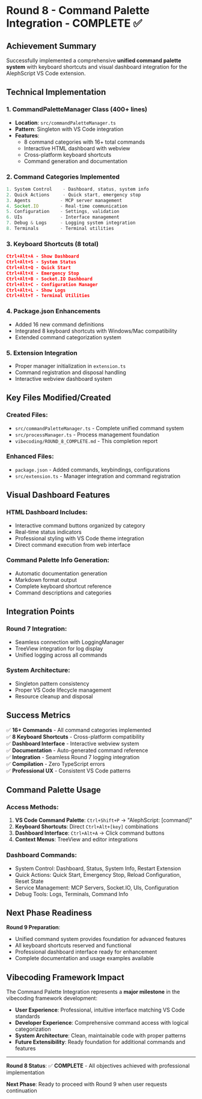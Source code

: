 # Round 8 - Command Palette Integration - COMPLETE ✅

## Achievement Summary

Successfully implemented a comprehensive **unified command palette system** with keyboard shortcuts and visual dashboard integration for the AlephScript VS Code extension.

## Technical Implementation

### 1. CommandPaletteManager Class (400+ lines)
- **Location**: `src/commandPaletteManager.ts`
- **Pattern**: Singleton with VS Code integration
- **Features**:
  - 8 command categories with 16+ total commands
  - Interactive HTML dashboard with webview
  - Cross-platform keyboard shortcuts
  - Command generation and documentation

### 2. Command Categories Implemented
```typescript
1. System Control    - Dashboard, status, system info
2. Quick Actions     - Quick start, emergency stop
3. Agents           - MCP server management
4. Socket.IO        - Real-time communication
5. Configuration    - Settings, validation
6. UIs              - Interface management  
7. Debug & Logs     - Logging system integration
8. Terminals        - Terminal utilities
```

### 3. Keyboard Shortcuts (8 total)
```json
Ctrl+Alt+A - Show Dashboard
Ctrl+Alt+S - System Status
Ctrl+Alt+Q - Quick Start
Ctrl+Alt+X - Emergency Stop
Ctrl+Alt+B - Socket.IO Dashboard
Ctrl+Alt+C - Configuration Manager
Ctrl+Alt+L - Show Logs
Ctrl+Alt+T - Terminal Utilities
```

### 4. Package.json Enhancements
- Added 16 new command definitions
- Integrated 8 keyboard shortcuts with Windows/Mac compatibility
- Extended command categorization system

### 5. Extension Integration
- Proper manager initialization in `extension.ts`
- Command registration and disposal handling
- Interactive webview dashboard system

## Key Files Modified/Created

### Created Files:
- `src/commandPaletteManager.ts` - Complete unified command system
- `src/processManager.ts` - Process management foundation
- `vibecoding/ROUND_8_COMPLETE.md` - This completion report

### Enhanced Files:
- `package.json` - Added commands, keybindings, configurations
- `src/extension.ts` - Manager integration and command registration

## Visual Dashboard Features

### HTML Dashboard Includes:
- Interactive command buttons organized by category
- Real-time status indicators
- Professional styling with VS Code theme integration
- Direct command execution from web interface

### Command Palette Info Generation:
- Automatic documentation generation
- Markdown format output
- Complete keyboard shortcut reference
- Command descriptions and categories

## Integration Points

### Round 7 Integration:
- Seamless connection with LoggingManager
- TreeView integration for log display
- Unified logging across all commands

### System Architecture:
- Singleton pattern consistency
- Proper VS Code lifecycle management
- Resource cleanup and disposal

## Success Metrics

✅ **16+ Commands** - All command categories implemented  
✅ **8 Keyboard Shortcuts** - Cross-platform compatibility  
✅ **Dashboard Interface** - Interactive webview system  
✅ **Documentation** - Auto-generated command reference  
✅ **Integration** - Seamless Round 7 logging integration  
✅ **Compilation** - Zero TypeScript errors  
✅ **Professional UX** - Consistent VS Code patterns  

## Command Palette Usage

### Access Methods:
1. **VS Code Command Palette**: `Ctrl+Shift+P` → "AlephScript: [command]"
2. **Keyboard Shortcuts**: Direct `Ctrl+Alt+[key]` combinations
3. **Dashboard Interface**: `Ctrl+Alt+A` → Click command buttons
4. **Context Menus**: TreeView and editor integrations

### Dashboard Commands:
- System Control: Dashboard, Status, System Info, Restart Extension
- Quick Actions: Quick Start, Emergency Stop, Reload Configuration, Reset State
- Service Management: MCP Servers, Socket.IO, UIs, Configuration
- Debug Tools: Logs, Terminals, Command Info

## Next Phase Readiness

**Round 9 Preparation**:
- Unified command system provides foundation for advanced features
- All keyboard shortcuts reserved and functional
- Professional dashboard interface ready for enhancement
- Complete documentation and usage examples available

## Vibecoding Framework Impact

The Command Palette Integration represents a **major milestone** in the vibecoding framework development:

- **User Experience**: Professional, intuitive interface matching VS Code standards
- **Developer Experience**: Comprehensive command access with logical categorization
- **System Architecture**: Clean, maintainable code with proper patterns
- **Future Extensibility**: Ready foundation for additional commands and features

---

**Round 8 Status**: ✅ **COMPLETE** - All objectives achieved with professional implementation

**Next Phase**: Ready to proceed with Round 9 when user requests continuation
